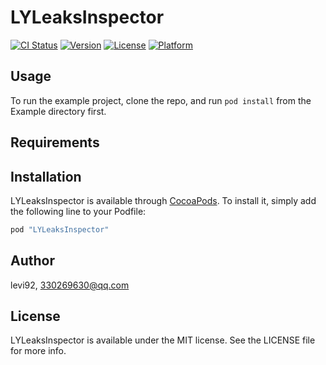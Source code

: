 # LYLeaksInspector

[![CI Status](http://img.shields.io/travis/levi92/LYLeaksInspector.svg?style=flat)](https://travis-ci.org/levi92/LYLeaksInspector)
[![Version](https://img.shields.io/cocoapods/v/LYLeaksInspector.svg?style=flat)](http://cocoapods.org/pods/LYLeaksInspector)
[![License](https://img.shields.io/cocoapods/l/LYLeaksInspector.svg?style=flat)](http://cocoapods.org/pods/LYLeaksInspector)
[![Platform](https://img.shields.io/cocoapods/p/LYLeaksInspector.svg?style=flat)](http://cocoapods.org/pods/LYLeaksInspector)

## Usage

To run the example project, clone the repo, and run `pod install` from the Example directory first.

## Requirements

## Installation

LYLeaksInspector is available through [CocoaPods](http://cocoapods.org). To install
it, simply add the following line to your Podfile:

```ruby
pod "LYLeaksInspector"
```

## Author

levi92, 330269630@qq.com

## License

LYLeaksInspector is available under the MIT license. See the LICENSE file for more info.
